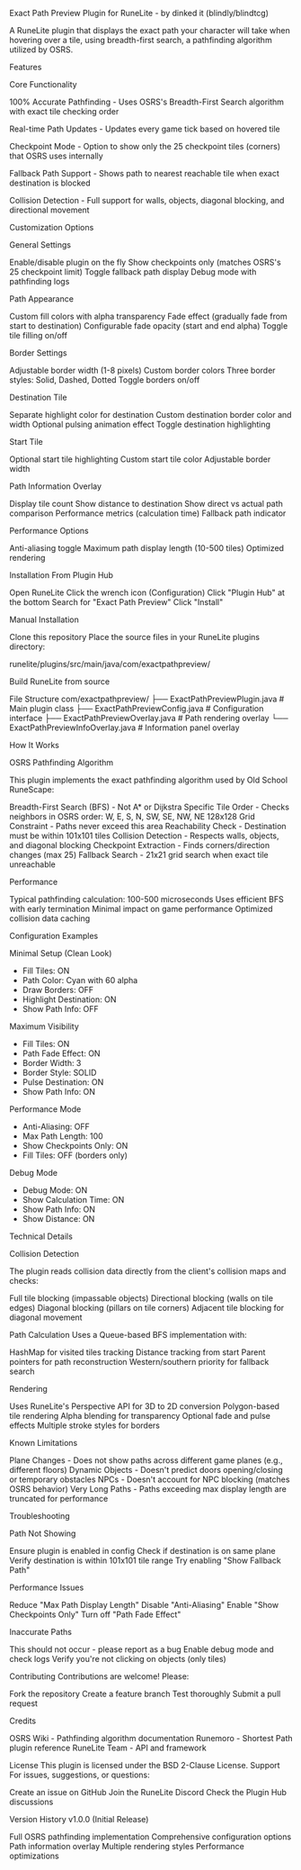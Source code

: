 Exact Path Preview Plugin for RuneLite - by dinked it (blindly/blindtcg)

A RuneLite plugin that displays the exact path your character will take when hovering over a tile, using breadth-first search, a pathfinding algorithm utilized by OSRS.

Features

Core Functionality

100% Accurate Pathfinding - Uses OSRS's Breadth-First Search algorithm with exact tile checking order

Real-time Path Updates - Updates every game tick based on hovered tile

Checkpoint Mode - Option to show only the 25 checkpoint tiles (corners) that OSRS uses internally

Fallback Path Support - Shows path to nearest reachable tile when exact destination is blocked

Collision Detection - Full support for walls, objects, diagonal blocking, and directional movement

Customization Options

General Settings

Enable/disable plugin on the fly
Show checkpoints only (matches OSRS's 25 checkpoint limit)
Toggle fallback path display
Debug mode with pathfinding logs

Path Appearance

Custom fill colors with alpha transparency
Fade effect (gradually fade from start to destination)
Configurable fade opacity (start and end alpha)
Toggle tile filling on/off

Border Settings

Adjustable border width (1-8 pixels)
Custom border colors
Three border styles: Solid, Dashed, Dotted
Toggle borders on/off

Destination Tile

Separate highlight color for destination
Custom destination border color and width
Optional pulsing animation effect
Toggle destination highlighting

Start Tile

Optional start tile highlighting
Custom start tile color
Adjustable border width

Path Information Overlay

Display tile count
Show distance to destination
Show direct vs actual path comparison
Performance metrics (calculation time)
Fallback path indicator

Performance Options

Anti-aliasing toggle
Maximum path display length (10-500 tiles)
Optimized rendering

Installation
From Plugin Hub

Open RuneLite
Click the wrench icon (Configuration)
Click "Plugin Hub" at the bottom
Search for "Exact Path Preview"
Click "Install"

Manual Installation

Clone this repository
Place the source files in your RuneLite plugins directory:

   runelite/plugins/src/main/java/com/exactpathpreview/

Build RuneLite from source

File Structure
com/exactpathpreview/
├── ExactPathPreviewPlugin.java        # Main plugin class
├── ExactPathPreviewConfig.java        # Configuration interface
├── ExactPathPreviewOverlay.java       # Path rendering overlay
└── ExactPathPreviewInfoOverlay.java   # Information panel overlay

How It Works

OSRS Pathfinding Algorithm

This plugin implements the exact pathfinding algorithm used by Old School RuneScape:

Breadth-First Search (BFS) - Not A* or Dijkstra
Specific Tile Order - Checks neighbors in OSRS order: W, E, S, N, SW, SE, NW, NE
128x128 Grid Constraint - Paths never exceed this area
Reachability Check - Destination must be within 101x101 tiles
Collision Detection - Respects walls, objects, and diagonal blocking
Checkpoint Extraction - Finds corners/direction changes (max 25)
Fallback Search - 21x21 grid search when exact tile unreachable

Performance

Typical pathfinding calculation: 100-500 microseconds
Uses efficient BFS with early termination
Minimal impact on game performance
Optimized collision data caching

Configuration Examples

Minimal Setup (Clean Look)
- Fill Tiles: ON
- Path Color: Cyan with 60 alpha
- Draw Borders: OFF
- Highlight Destination: ON
- Show Path Info: OFF

Maximum Visibility
- Fill Tiles: ON
- Path Fade Effect: ON
- Border Width: 3
- Border Style: SOLID
- Pulse Destination: ON
- Show Path Info: ON

Performance Mode
- Anti-Aliasing: OFF
- Max Path Length: 100
- Show Checkpoints Only: ON
- Fill Tiles: OFF (borders only)

Debug Mode
- Debug Mode: ON
- Show Calculation Time: ON
- Show Path Info: ON
- Show Distance: ON

Technical Details

Collision Detection

The plugin reads collision data directly from the client's collision maps and checks:

Full tile blocking (impassable objects)
Directional blocking (walls on tile edges)
Diagonal blocking (pillars on tile corners)
Adjacent tile blocking for diagonal movement

Path Calculation
Uses a Queue-based BFS implementation with:

HashMap for visited tiles tracking
Distance tracking from start
Parent pointers for path reconstruction
Western/southern priority for fallback search

Rendering

Uses RuneLite's Perspective API for 3D to 2D conversion
Polygon-based tile rendering
Alpha blending for transparency
Optional fade and pulse effects
Multiple stroke styles for borders

Known Limitations

Plane Changes - Does not show paths across different game planes (e.g., different floors)
Dynamic Objects - Doesn't predict doors opening/closing or temporary obstacles
NPCs - Doesn't account for NPC blocking (matches OSRS behavior)
Very Long Paths - Paths exceeding max display length are truncated for performance

Troubleshooting

Path Not Showing

Ensure plugin is enabled in config
Check if destination is on same plane
Verify destination is within 101x101 tile range
Try enabling "Show Fallback Path"

Performance Issues

Reduce "Max Path Display Length"
Disable "Anti-Aliasing"
Enable "Show Checkpoints Only"
Turn off "Path Fade Effect"

Inaccurate Paths

This should not occur - please report as a bug
Enable debug mode and check logs
Verify you're not clicking on objects (only tiles)

Contributing
Contributions are welcome! Please:

Fork the repository
Create a feature branch
Test thoroughly
Submit a pull request

Credits

OSRS Wiki - Pathfinding algorithm documentation
Runemoro - Shortest Path plugin reference
RuneLite Team - API and framework

License
This plugin is licensed under the BSD 2-Clause License.
Support
For issues, suggestions, or questions:

Create an issue on GitHub
Join the RuneLite Discord
Check the Plugin Hub discussions

Version History
v1.0.0 (Initial Release)

Full OSRS pathfinding implementation
Comprehensive configuration options
Path information overlay
Multiple rendering styles
Performance optimizations

